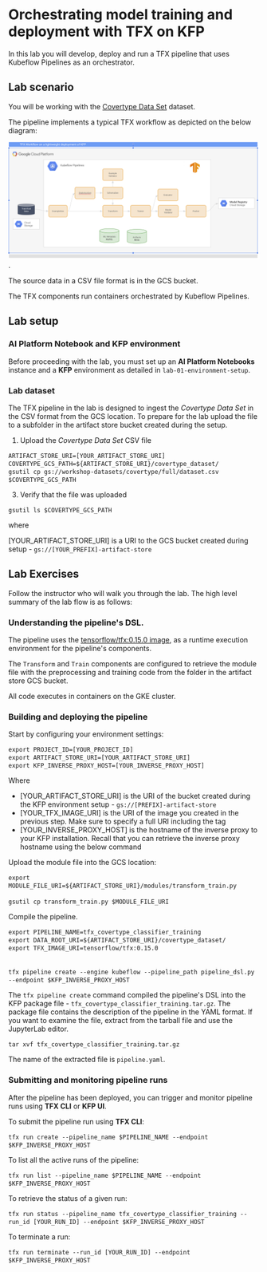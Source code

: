 # Orchestrating model training and deployment with TFX on KFP

In this lab you will develop, deploy and run a TFX pipeline that uses Kubeflow Pipelines as an orchestrator.


## Lab scenario

You will be working with the [Covertype Data Set](https://github.com/jarokaz/mlops-labs/blob/master/datasets/covertype/README.md) dataset. 

The pipeline implements a typical TFX workflow as depicted on the below diagram:

![Lab 03 diagram](../images/lab-03-diagram.png).

The source data in a CSV file format is in the GCS bucket.

The TFX components run containers orchestrated by Kubeflow Pipelines.


## Lab setup

### AI Platform Notebook and KFP environment
Before proceeding with the lab, you must set up an **AI Platform Notebooks** instance and a **KFP** environment as detailed in `lab-01-environment-setup`.

### Lab dataset

The TFX pipeline in the lab is designed to ingest the *Covertype Data Set* in the CSV format from the GCS location. To prepare for the lab  upload the file to a subfolder in the artifact store bucket created during the setup.


1. Upload the *Covertype Data Set* CSV file
```
ARTIFACT_STORE_URI=[YOUR_ARTIFACT_STORE_URI]
COVERTYPE_GCS_PATH=${ARTIFACT_STORE_URI}/covertype_dataset/
gsutil cp gs://workshop-datasets/covertype/full/dataset.csv $COVERTYPE_GCS_PATH
```
3. Verify that the file was uploaded 
```
gsutil ls $COVERTYPE_GCS_PATH
```
where

[YOUR_ARTIFACT_STORE_URI] is a URI to the GCS bucket created during setup - `gs://[YOUR_PREFIX]-artifact-store`

## Lab Exercises

Follow the instructor who will walk you through the lab. The high level summary of the lab flow is as follows:

### Understanding the pipeline's DSL.

The pipeline uses the [tensorflow/tfx:0.15.0 image](https://hub.docker.com/r/tensorflow/tfx), as a runtime execution environment for the pipeline's components. 

The `Transform` and `Train` components are configured to retrieve the module file with the preprocessing and training code from the folder in the artifact store GCS bucket.

All code executes in containers on the GKE cluster.



### Building and deploying the pipeline


Start by configuring your environment settings:
```
export PROJECT_ID=[YOUR_PROJECT_ID]
export ARTIFACT_STORE_URI=[YOUR_ARTIFACT_STORE_URI]
export KFP_INVERSE_PROXY_HOST=[YOUR_INVERSE_PROXY_HOST]
```

Where 
- [YOUR_ARTIFACT_STORE_URI] is the URI of the bucket created during the KFP environment setup - `gs://[PREFIX]-artifact-store`
- [YOUR_TFX_IMAGE_URI] is the URI of the image you created in the previous step. Make sure to specify a full URI including the tag
- [YOUR_INVERSE_PROXY_HOST] is the hostname of the inverse proxy to your KFP installation. Recall that you can retrieve the inverse proxy hostname using the below command


Upload the module file into the GCS location:
```
export MODULE_FILE_URI=${ARTIFACT_STORE_URI}/modules/transform_train.py

gsutil cp transform_train.py $MODULE_FILE_URI
```

Compile the pipeline.

```
export PIPELINE_NAME=tfx_covertype_classifier_training
export DATA_ROOT_URI=${ARTIFACT_STORE_URI}/covertype_dataset/
export TFX_IMAGE_URI=tensorflow/tfx:0.15.0


tfx pipeline create --engine kubeflow --pipeline_path pipeline_dsl.py --endpoint $KFP_INVERSE_PROXY_HOST
```



The `tfx pipeline create` command compiled the pipeline's DSL into the KFP package file - `tfx_covertype_classifier_training.tar.gz`. The package file contains the description of the pipeline in the YAML format. If you want to examine the file, extract from the tarball file and use the JupyterLab editor.

```
tar xvf tfx_covertype_classifier_training.tar.gz
```

The name of the extracted file is `pipeline.yaml`.


### Submitting and monitoring pipeline runs

After the pipeline has been deployed, you can trigger and monitor pipeline runs using **TFX CLI** or **KFP UI**.

To submit the pipeline run using **TFX CLI**:
```
tfx run create --pipeline_name $PIPELINE_NAME --endpoint $KFP_INVERSE_PROXY_HOST
```

To list all the active runs of the pipeline:
```
tfx run list --pipeline_name $PIPELINE_NAME --endpoint $KFP_INVERSE_PROXY_HOST
```

To retrieve the status of a given run:
```
tfx run status --pipeline_name tfx_covertype_classifier_training --run_id [YOUR_RUN_ID] --endpoint $KFP_INVERSE_PROXY_HOST
```
 To terminate a run:
 ```
 tfx run terminate --run_id [YOUR_RUN_ID] --endpoint $KFP_INVERSE_PROXY_HOST
 ```


